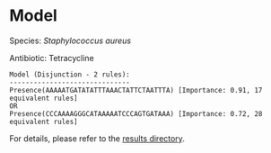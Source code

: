 
# Model

Species: *Staphylococcus aureus*

Antibiotic: Tetracycline

```
Model (Disjunction - 2 rules):
------------------------------
Presence(AAAAATGATATATTTAAACTATTCTAATTTA) [Importance: 0.91, 17 equivalent rules]
OR
Presence(CCCAAAAGGGCATAAAAATCCCAGTGATAAA) [Importance: 0.72, 28 equivalent rules]

```

For details, please refer to the [results directory](../../../../../results/scm_b/staphylococcus%20aureus/tetracycline/repeat_4/).

